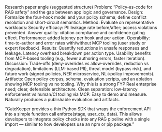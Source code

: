 Research paper angle (suggested structure)
Problem: “Policy-as-code for RAG safety” and the gap between app logic and governance.
Design: Formalize the four-hook model and your policy schema; define conflict resolution and short-circuit semantics.
Method: Evaluate on representative workloads:
Security efficacy: PII leakage rate before/after; access violations prevented.
Answer quality: citation compliance and confidence gating effect.
Performance: added latency per hook and per action.
Operability: time-to-author and error rates with/without MCP tooling (user study or expert feedback).
Results:
Quantify reductions in unsafe responses and leakage.
Latency overhead breakdown per action type.
Usability benefits from MCP-based tooling (e.g., fewer authoring errors, faster iteration).
Discussion: Trade-offs (deny-overrides vs allow-overrides, redaction vs degradation), limitations (LLM-based PII), threat model (bypass risk), and future work (signed policies, NER microservice, NL→policy improvements).
Artifacts: Open policy corpus, schema, evaluation scripts, and an ablation showing MCP tooling vs no tooling.
Why this is a strong FYP
Real enterprise need; clear, defensible architecture.
Clean separation: low-latency enforcement vs human/CI tooling via MCP.
Easy to demo and measure.
Naturally produces a publishable evaluation and artifacts.


“GateKeeper provides a thin Python SDK that wraps the enforcement API into a simple function call enforce(stage, user_ctx, data). This allows developers to integrate policy checks into any RAG pipeline with a single import — similar to how developers use an npm or pip package.”